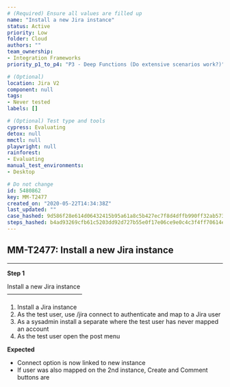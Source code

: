 ```yaml
---
# (Required) Ensure all values are filled up
name: "Install a new Jira instance"
status: Active
priority: Low
folder: Cloud
authors: ""
team_ownership: 
- Integration Frameworks
priority_p1_to_p4: "P3 - Deep Functions (Do extensive scenarios work?)"

# (Optional)
location: Jira V2
component: null
tags: 
- Never tested
labels: []

# (Optional) Test type and tools
cypress: Evaluating
detox: null
mmctl: null
playwright: null
rainforest: 
- Evaluating
manual_test_environments: 
- Desktop

# Do not change
id: 5480862
key: MM-T2477
created_on: "2020-05-22T14:34:38Z"
last_updated: ""
case_hashed: 9d586f28e614d06432415b95a61a8c5b427ec7f8d4dffb990ff32ab573f3d07105deaf44c9972b08867a21484b58f05d
steps_hashed: b4ad93269cfb61c5203dd92d727b55e0f17e06ce9e0c4c3f4ff70614ea173fc8981a6af7e59f2944524bb556cbdf1340
---
```


<!-- (Auto-generated) Based on frontmatter's "key" and "name" -->

## MM-T2477: Install a new Jira instance

---

**Step 1**

Install a new Jira instance\
–––––––––––––––––––––––––

1. Install a Jira instance
2. As the test user, use /jira connect to authenticate and map to a Jira user
3. As a sysadmin install a separate where the test user has never mapped an account
4. As the test user open the post menu

**Expected**

- Connect option is now linked to new instance
- If user was also mapped on the 2nd instance, Create and Comment buttons are
